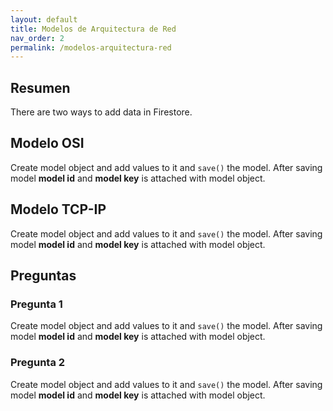 ```yaml
---
layout: default
title: Modelos de Arquitectura de Red
nav_order: 2
permalink: /modelos-arquitectura-red
---
```



## Resumen
There are two ways to add data in Firestore.

## Modelo OSI
Create model object and add values to it and `save()` the model. After saving model **model id** and 
**model key** is attached with model object.

## Modelo TCP-IP
Create model object and add values to it and `save()` the model. After saving model **model id** and 
**model key** is attached with model object.

## Preguntas

### Pregunta 1
Create model object and add values to it and `save()` the model. After saving model **model id** and 
**model key** is attached with model object.

### Pregunta 2
Create model object and add values to it and `save()` the model. After saving model **model id** and 
**model key** is attached with model object.
